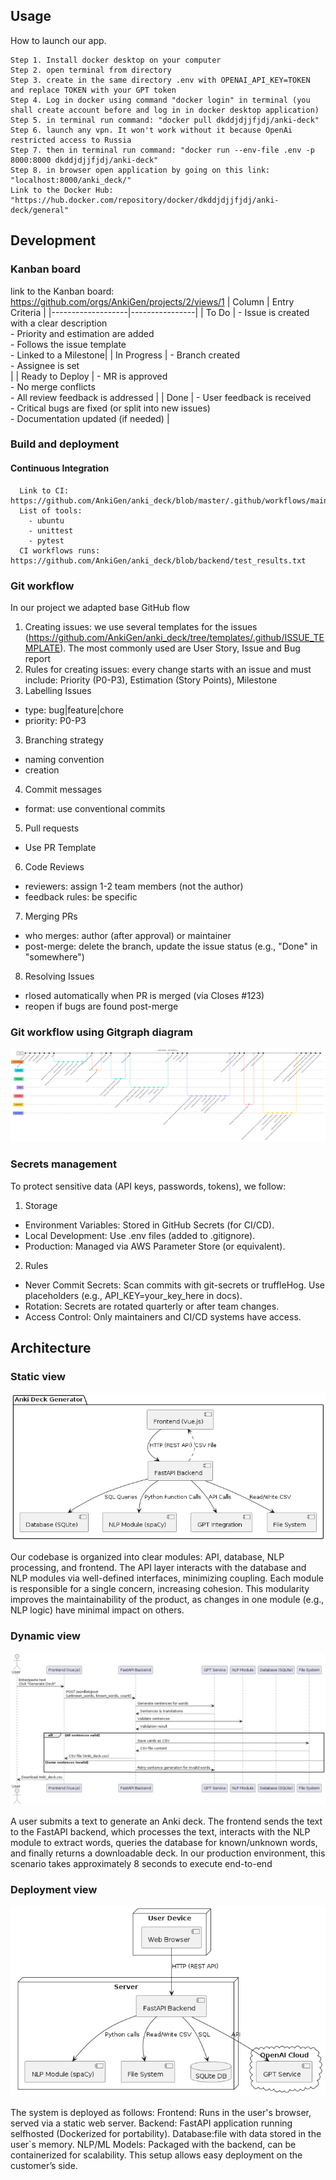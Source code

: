 ## Usage
How to launch our app.  
```
Step 1. Install docker desktop on your computer
Step 2. open terminal from directory
Step 3. create in the same directory .env with OPENAI_API_KEY=TOKEN and replace TOKEN with your GPT token
Step 4. Log in docker using command "docker login" in terminal (you shall create account before and log in in docker desktop application)
Step 5. in terminal run command: "docker pull dkddjdjjfjdj/anki-deck"
Step 6. launch any vpn. It won't work without it because OpenAi restricted access to Russia 
Step 7. then in terminal run command: "docker run --env-file .env -p 8000:8000 dkddjdjjfjdj/anki-deck"
Step 8. in browser open application by going on this link: "localhost:8000/anki_deck/"
Link to the Docker Hub: "https://hub.docker.com/repository/docker/dkddjdjjfjdj/anki-deck/general"
``` 
## Development 
### Kanban board
link to the Kanban board: https://github.com/orgs/AnkiGen/projects/2/views/1
| Column            | Entry Criteria |
|-------------------|----------------|
| To Do         | - Issue is created with a clear description<br>- Priority and estimation are added<br>- Follows the issue template<br>- Linked to a Milestone|
| In Progress   | - Branch created <br>- Assignee is set<br>|
| Ready to Deploy | - MR is approved<br>- No merge conflicts<br>- All review feedback is addressed |
| Done          | - User feedback is received<br>- Critical bugs are fixed (or split into new issues)<br>- Documentation updated (if needed) |

### Build and deployment
  #### Continuous Integration
      Link to CI: https://github.com/AnkiGen/anki_deck/blob/master/.github/workflows/main.yml
      List of tools:
        - ubuntu
        - unittest
        - pytest
      CI workflows runs: https://github.com/AnkiGen/anki_deck/blob/backend/test_results.txt
### Git workflow
In our project we adapted base GitHub flow
1. Creating issues: we use several templates for the issues (https://github.com/AnkiGen/anki_deck/tree/templates/.github/ISSUE_TEMPLATE). The most commonly used are User Story, Issue and Bug report
2. Rules for creating issues: every change starts with an issue and must include: Priority (P0-P3), Estimation (Story Points), Milestone
3. Labelling Issues
- type: bug|feature|chore
- priority: P0-P3
3. Branching strategy
- naming convention
- creation
4. Commit messages
- format: use conventional commits
5. Pull requests
- Use PR Template
6. Code Reviews
- reviewers: assign 1-2 team members (not the author)
- feedback rules: be specific
7. Merging PRs
- who merges: author (after approval) or maintainer
- post-merge: delete the branch, update the issue status (e.g., "Done" in "somewhere")
8. Resolving Issues
- rlosed automatically when PR is merged (via Closes #123)
- reopen if bugs are found post-merge
### Git workflow using Gitgraph diagram
![GitGraph diagram](./docs/GitGraph.png)
### Secrets management
To protect sensitive data (API keys, passwords, tokens), we follow:
1. Storage
- Environment Variables: Stored in GitHub Secrets (for CI/CD).
- Local Development: Use .env files (added to .gitignore).
- Production: Managed via AWS Parameter Store (or equivalent).
2. Rules
- Never Commit Secrets: Scan commits with git-secrets or truffleHog. Use placeholders (e.g., API_KEY=your_key_here in docs).
- Rotation: Secrets are rotated quarterly or after team changes.
- Access Control: Only maintainers and CI/CD systems have access.

## Architecture
### Static view
![Component digram](./docs/architecture/static-view/static_view.png)  

Our codebase is organized into clear modules: API, database, NLP processing, and frontend. The API layer interacts with the database and NLP modules via well-defined interfaces, minimizing coupling. Each module is responsible for a single concern, increasing cohesion. This modularity improves the maintainability of the product, as changes in one module (e.g., NLP logic) have minimal impact on others.
### Dynamic view
![Sequence diagram](./docs/architecture/dynamic-view/dyn_view.png)  

A user submits a text to generate an Anki deck. The frontend sends the text to the FastAPI backend, which processes the text, interacts with the NLP module to extract words, queries the database for known/unknown words, and finally returns a downloadable deck. In our production environment, this scenario takes approximately 8 seconds to execute end-to-end
### Deployment view
![Deployment view digram](./docs/architecture/deployment-view/depl_view.png)  

The system is deployed as follows:
Frontend: Runs in the user's browser, served via a static web server. Backend: FastAPI application running selfhosted (Dockerized for portability). Database:file with data stored in the user`s memory. NLP/ML Models: Packaged with the backend, can be containerized for scalability. This setup allows easy deployment on the customer’s side. 
